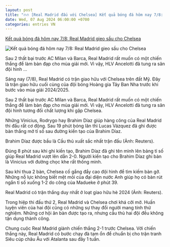 ```yaml
---
layout: post
title: "🔥🔥 [Real Madrid đấu với Chelsea] Kết quả bóng đá hôm nay 7/8: Real Madrid gieo sầu cho Chelsea"
date: Wed, 07 Aug 2024 06:00:00 +0700
categories: entries VN
---
```

[Kết quả bóng đá hôm nay 7/8: Real Madrid gieo sầu cho Chelsea](https://vov.vn/the-thao/ket-qua-bong-da-hom-nay-78-real-madrid-gieo-sau-cho-chelsea-post1112763.vov)

![Kết quả bóng đá hôm nay 7/8: Real Madrid gieo sầu cho Chelsea](https://vov-media.emitech.vn/sites/default/files/styles/og_image/public/2024-08/ket_qua_bong_da_hom_nay_7-8_2.jpg?v=1722998054)

Sau 2 thất bại trước AC Milan và Barca, Real Madrid rất muốn có một chiến thắng để làm bàn đạp cho mùa giải mới. Vì vậy, HLV Ancelotti đã tung ra sân đội hình ...

Sáng nay (7/8), Real Madrid có trận giao hữu với Chelsea trên đất Mỹ. Đây là trận giao hữu cuối cùng của đội bóng Hoàng gia Tây Ban Nha trước khi bước vào mùa giải 2024/2025.

Sau 2 thất bại trước AC Milan và Barca, Real Madrid rất muốn có một chiến thắng để làm bàn đạp cho mùa giải mới. Vì vậy, HLV Ancelotti đã tung ra sân đội hình tương đối chất lượng khi gặp Chelsea.

Những Vinicius, Rodrygo hay Brahim Díaz giúp hàng công của Real Madrid thi đấu rất cơ động. Sau 19 phút bóng lăn thì Lucas Vázquez đã ghi được bàn thắng mở tỉ số sau đường kiến tạo của Brahim Díaz.

Brahim Díaz được bầu là Cầu thủ xuất sắc nhất trận đấu (Ảnh: Reuters).

Đúng 8 phút sau khi ghi kiến tạo, Brahim Díaz đã ghi tên mình lên bảng tỉ số giúp Real Madrid vượt lên dẫn 2-0. Người kiến tạo cho Brahim Díaz ghi bàn là Vinicius với đường chọc khe rất thông minh.

Sau khi thua 2 bàn, Chelsea cố gắng đẩy cao đội hình để tìm kiếm bàn gỡ. Những nỗ lực không biết mệt mỏi của đại diện nước Anh giúp họ có bàn rút ngắn tỉ số xuống 1-2 do công của Madueke ở phút 39.

Real Madrid có trận thắng duy nhất ở loạt giao hữu hè 2024 (Ảnh: Reuters).

Trong hiệp thi đấu thứ 2, Real Madrid và Chelsea chơi khá cởi mở. Huấn luyện viên của hai đội cũng có những sự thay đổi người mang tính thử nghiệm. Những cơ hội ăn bàn được tạo ra, nhưng cầu thủ hai đội đều không tận dụng thành công.

Chung cuộc Real Madrid giành chiến thắng 2-1 trước Chelsea. Với chiến thắng này, Real Madrid có bước chạy đà tạm ổn để chuẩn bị cho trận tranh Siêu cúp châu Âu với Atalanta sau đây 1 tuần.


